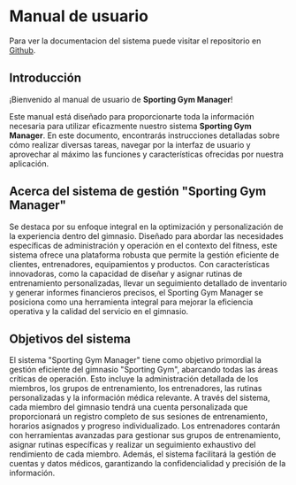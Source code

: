 # Manual de usuario

Para ver la documentacion del sistema puede visitar el repositorio en [Github](https://github.com/Matias198/SportingGymManager).

## Introducción
¡Bienvenido al manual de usuario de **Sporting Gym Manager**!

Este manual está diseñado para proporcionarte toda la información necesaria para utilizar eficazmente nuestro sistema **Sporting Gym Manager**. En este documento, encontrarás instrucciones detalladas sobre cómo realizar diversas tareas, navegar por la interfaz de usuario y aprovechar al máximo las funciones y características ofrecidas por nuestra aplicación.

## Acerca del sistema de gestión "Sporting Gym Manager"
Se destaca por su enfoque integral en la optimización y personalización de la experiencia dentro del gimnasio. Diseñado para abordar las necesidades específicas de administración y operación en el contexto del fitness, este sistema ofrece una plataforma robusta que permite la gestión eficiente de clientes, entrenadores, equipamientos y productos. Con características innovadoras, como la capacidad de diseñar y asignar rutinas de entrenamiento personalizadas, llevar un seguimiento detallado de inventario y generar informes financieros precisos, el Sporting Gym Manager se posiciona como una herramienta integral para mejorar la eficiencia operativa y la calidad del servicio en el gimnasio.

## Objetivos del sistema
El sistema "Sporting Gym Manager" tiene como objetivo primordial la gestión eficiente del gimnasio "Sporting Gym", abarcando todas las áreas críticas de operación. Esto incluye la administración detallada de los miembros, los grupos de entrenamiento, los entrenadores, las rutinas personalizadas y la información médica relevante. A través del sistema, cada miembro del gimnasio tendrá una cuenta personalizada que proporcionará un registro completo de sus sesiones de entrenamiento, horarios asignados y progreso individualizado. Los entrenadores contarán con herramientas avanzadas para gestionar sus grupos de entrenamiento, asignar rutinas específicas y realizar un seguimiento exhaustivo del rendimiento de cada miembro. Además, el sistema facilitará la gestión de cuentas y datos médicos, garantizando la confidencialidad y precisión de la información.